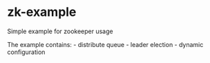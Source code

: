 zk-example
==========

Simple example for zookeeper usage

The example contains:
	- distribute queue
	- leader election
	- dynamic configuration